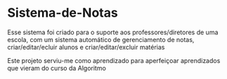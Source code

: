 # Sistema-de-Notas

Esse sistema foi criado para o suporte aos professores/diretores de uma escola, com um sistema automático de gerenciamento de notas, criar/editar/ecluir alunos e criar/editar/excluir matérias

Este projeto serviu-me como aprendizado para aperfeiçoar aprendizados que vieram do curso da Algoritmo

